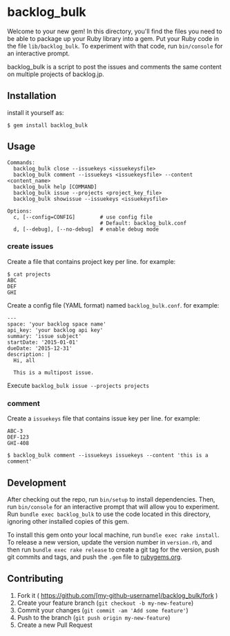 # backlog_bulk

Welcome to your new gem! In this directory, you'll find the files you need to be able to package up your Ruby library into a gem. Put your Ruby code in the file `lib/backlog_bulk`. To experiment with that code, run `bin/console` for an interactive prompt.

backlog_bulk is a script to post the issues and comments the same content on multiple projects of backlog.jp.

## Installation

install it yourself as:

    $ gem install backlog_bulk

## Usage

```
Commands:
  backlog_bulk close --issuekeys <issuekeysfile>
  backlog_bulk comment --issuekeys <issuekeysfile> --content <content_name>
  backlog_bulk help [COMMAND]
  backlog_bulk issue --projects <project_key_file>
  backlog_bulk showissue --issuekeys <issuekeysfile>

Options:
  c, [--config=CONFIG]        # use config file
                              # Default: backlog_bulk.conf
  d, [--debug], [--no-debug]  # enable debug mode
```

### create issues

Create a file that contains project key per line.
for example:

```
$ cat projects
ABC
DEF
GHI
```

Create a config file (YAML format) named `backlog_bulk.conf`.
for example:

```
---
space: 'your backlog space name'
api_key: 'your backlog api key'
summary: 'issue subject'
startDate: '2015-01-01'
dueDate: '2015-12-31'
description: |
  Hi, all

  This is a multipost issue.
```

Execute `backlog_bulk issue --projects projects`

### comment

Create a `issuekeys` file that contains issue key per line.
for example:

```
ABC-3
DEF-123
GHI-408
```

`$ backlog_bulk comment --issuekeys issuekeys --content 'this is a comment'`

###

## Development

After checking out the repo, run `bin/setup` to install dependencies. Then, run `bin/console` for an interactive prompt that will allow you to experiment. Run `bundle exec backlog_bulk` to use the code located in this directory, ignoring other installed copies of this gem.

To install this gem onto your local machine, run `bundle exec rake install`. To release a new version, update the version number in `version.rb`, and then run `bundle exec rake release` to create a git tag for the version, push git commits and tags, and push the `.gem` file to [rubygems.org](https://rubygems.org).

## Contributing

1. Fork it ( https://github.com/[my-github-username]/backlog_bulk/fork )
2. Create your feature branch (`git checkout -b my-new-feature`)
3. Commit your changes (`git commit -am 'Add some feature'`)
4. Push to the branch (`git push origin my-new-feature`)
5. Create a new Pull Request
